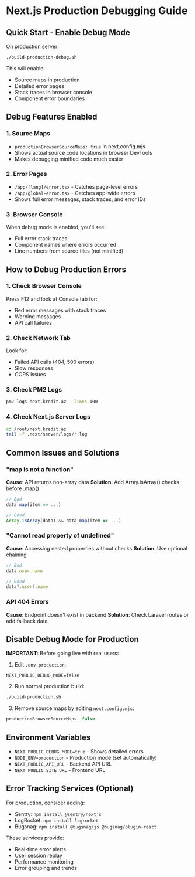 # Next.js Production Debugging Guide

## Quick Start - Enable Debug Mode

On production server:
```bash
./build-production-debug.sh
```

This will enable:
- Source maps in production
- Detailed error pages
- Stack traces in browser console
- Component error boundaries

## Debug Features Enabled

### 1. Source Maps
- `productionBrowserSourceMaps: true` in next.config.mjs
- Shows actual source code locations in browser DevTools
- Makes debugging minified code much easier

### 2. Error Pages
- `/app/[lang]/error.tsx` - Catches page-level errors
- `/app/global-error.tsx` - Catches app-wide errors
- Shows full error messages, stack traces, and error IDs

### 3. Browser Console
When debug mode is enabled, you'll see:
- Full error stack traces
- Component names where errors occurred
- Line numbers from source files (not minified)

## How to Debug Production Errors

### 1. Check Browser Console
Press F12 and look at Console tab for:
- Red error messages with stack traces
- Warning messages
- API call failures

### 2. Check Network Tab
Look for:
- Failed API calls (404, 500 errors)
- Slow responses
- CORS issues

### 3. Check PM2 Logs
```bash
pm2 logs next.kredit.az --lines 100
```

### 4. Check Next.js Server Logs
```bash
cd /root/next.kredit.az
tail -f .next/server/logs/*.log
```

## Common Issues and Solutions

### "map is not a function"
**Cause**: API returns non-array data
**Solution**: Add Array.isArray() checks before .map()
```javascript
// Bad
data.map(item => ...)

// Good
Array.isArray(data) && data.map(item => ...)
```

### "Cannot read property of undefined"
**Cause**: Accessing nested properties without checks
**Solution**: Use optional chaining
```javascript
// Bad
data.user.name

// Good
data?.user?.name
```

### API 404 Errors
**Cause**: Endpoint doesn't exist in backend
**Solution**: Check Laravel routes or add fallback data

## Disable Debug Mode for Production

**IMPORTANT**: Before going live with real users:

1. Edit `.env.production`:
```env
NEXT_PUBLIC_DEBUG_MODE=false
```

2. Run normal production build:
```bash
./build-production.sh
```

3. Remove source maps by editing `next.config.mjs`:
```javascript
productionBrowserSourceMaps: false
```

## Environment Variables

- `NEXT_PUBLIC_DEBUG_MODE=true` - Shows detailed errors
- `NODE_ENV=production` - Production mode (set automatically)
- `NEXT_PUBLIC_API_URL` - Backend API URL
- `NEXT_PUBLIC_SITE_URL` - Frontend URL

## Error Tracking Services (Optional)

For production, consider adding:
- Sentry: `npm install @sentry/nextjs`
- LogRocket: `npm install logrocket`
- Bugsnag: `npm install @bugsnag/js @bugsnag/plugin-react`

These services provide:
- Real-time error alerts
- User session replay
- Performance monitoring
- Error grouping and trends